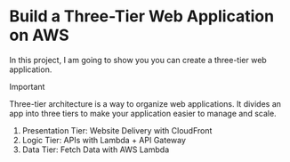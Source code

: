
# Build a Three-Tier Web Application on AWS

In this project, I am going to show you you can create a three-tier web application.

> [!IMPORTANT]
> Three-tier architecture is a way to organize web applications. It divides an app into three tiers to make your application easier to manage and scale.
> 1. Presentation Tier: Website Delivery with CloudFront
> 2. Logic Tier: APIs with Lambda + API Gateway
> 3. Data Tier: Fetch Data with AWS Lambda

